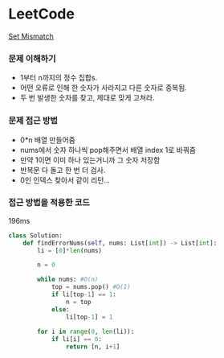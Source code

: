 # LeetCode
[Set Mismatch](https://leetcode.com/explore/challenge/card/march-leetcoding-challenge-2021/588/week-1-march-1st-march-7th/3658/)

### 문제 이해하기
- 1부터 n까지의 정수 집합s.
- 어떤 오류로 인해 한 숫자가 사라지고 다른 숫자로 중복됨.
- 두 번 발생한 숫자를 찾고, 제대로 맞게 고쳐라.

### 문제 접근 방법
- 0*n 배열 만들어줌
- nums에서 숫자 하나씩 pop해주면서 배열 index 1로 바꿔줌
- 만약 1이면 이미 하나 있는거니까 그 숫자 저장함
- 반복문 다 돌고 한 번 더 검사.
- 0인 인덱스 찾아서 같이 리턴...

### 접근 방법을 적용한 코드
196ms
```python
class Solution:
    def findErrorNums(self, nums: List[int]) -> List[int]:
        li = [0]*len(nums)

        n = 0

        while nums: #O(n)
            top = nums.pop() #O(1)
            if li[top-1] == 1:
                n = top
            else:
                li[top-1] = 1
        
        for i in range(0, len(li)):
            if li[i] == 0:
                return [n, i+1]
```

